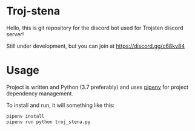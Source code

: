 # Troj-stena

Hello, this is git repository for the discord bot used for Trojsten discord server!

Still under development, but you can join at https://discord.gg/c68kv84

# Usage

Project is written and Python (3.7 preferably) and uses
[pipenv](https://docs.pipenv.org/en/latest/) for project dependency management.

To install and run, it will something like this:

```bash
pipenv install
pipenv run python troj_stena.py
```

